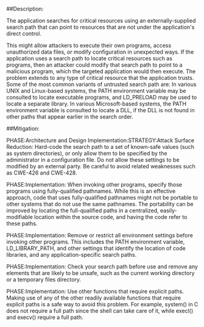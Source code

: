 ##Description:

The application searches for critical resources using an externally-supplied search path that can point to resources that are not under the application's direct control.

This might allow attackers to execute their own programs, access unauthorized data files, or modify configuration in unexpected ways. If the application uses a search path to locate critical resources such as programs, then an attacker could modify that search path to point to a malicious program, which the targeted application would then execute. The problem extends to any type of critical resource that the application trusts. Some of the most common variants of untrusted search path are: In various UNIX and Linux-based systems, the PATH environment variable may be consulted to locate executable programs, and LD_PRELOAD may be used to locate a separate library. In various Microsoft-based systems, the PATH environment variable is consulted to locate a DLL, if the DLL is not found in other paths that appear earlier in the search order.

##Mitigation:


PHASE:Architecture and Design Implementation:STRATEGY:Attack Surface Reduction:
Hard-code the search path to a set of known-safe values (such as system directories), or only allow them to be specified by the administrator in a configuration file. Do not allow these settings to be modified by an external party. Be careful to avoid related weaknesses such as CWE-426 and CWE-428.

PHASE:Implementation:
When invoking other programs, specify those programs using fully-qualified pathnames. While this is an effective approach, code that uses fully-qualified pathnames might not be portable to other systems that do not use the same pathnames. The portability can be improved by locating the full-qualified paths in a centralized, easily-modifiable location within the source code, and having the code refer to these paths.

PHASE:Implementation:
Remove or restrict all environment settings before invoking other programs. This includes the PATH environment variable, LD_LIBRARY_PATH, and other settings that identify the location of code libraries, and any application-specific search paths.

PHASE:Implementation:
Check your search path before use and remove any elements that are likely to be unsafe, such as the current working directory or a temporary files directory.

PHASE:Implementation:
Use other functions that require explicit paths. Making use of any of the other readily available functions that require explicit paths is a safe way to avoid this problem. For example, system() in C does not require a full path since the shell can take care of it, while execl() and execv() require a full path.

